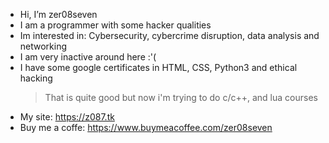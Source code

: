 - Hi, I’m zer08seven
- I am a programmer with some hacker qualities
- Im interested in: Cybersecurity, cybercrime disruption, data analysis and networking
- I am very inactive around here :'(
- I have some google certificates in HTML, CSS, Python3 and ethical hacking
    >That is quite good but now i'm trying to do c/c++, and lua courses
- My site: https://z087.tk
- Buy me a coffe: https://www.buymeacoffee.com/zer08seven

